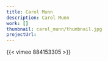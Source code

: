 ```yaml
---
title: Carol Munn
description: Carol Munn
work: []
thumbnail: carol_munn/thumbnail.jpg
projectUrl:
---
```


{{< vimeo 884153305 >}}
